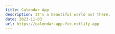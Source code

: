 ```yaml
---
title: Calendar App
description: It's a beautiful world out there.
date: 2023-11-03
url: https://calendar-app-fcc.netlify.app
---
```


